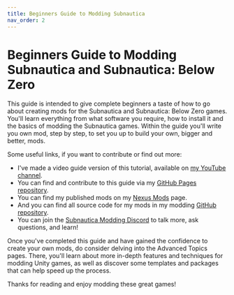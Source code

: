 ```yaml
---
title: Beginners Guide to Modding Subnautica
nav_order: 2
---
```


# Beginners Guide to Modding Subnautica and Subnautica: Below Zero

This guide is intended to give complete beginners a taste of how to go about creating mods for the Subnautica and Subnautica: Below Zero games. You'll learn everything from what software you require, how to install it and the basics of modding the Subnautica games. Within the guide you'll write you own mod, step by step, to set you up to build your own, bigger and better, mods.

Some useful links, if you want to contribute or find out more:

- I've made a video guide version of this tutorial, available on [my YouTube channel](https://youtu.be/hMBuNrSmH_Y).
- You can find and contribute to this guide via my [GitHub Pages repository](https://github.com/mroshaw/mroshaw.github.io).
- You can find my published mods on my [Nexus Mods](https://www.nexusmods.com/users/74894083?tab=user+files) page.
- And you can find all source code for my mods in my modding [GitHub repository](https://github.com/mroshaw/SubnauticaMods).
- You can join the [Subnautica Modding Discord](https://discord.gg/UpWuWwq) to talk more, ask questions, and learn!

Once you've completed this guide and have gained the confidence to create your own mods, do consider delving into the Advanced Topics pages. There, you'll learn about more in-depth features and techniques for modding Unity games, as well as discover some templates and packages that can help speed up the process.

Thanks for reading and enjoy modding these great games!
